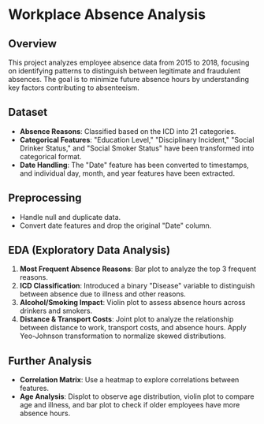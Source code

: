 # Workplace Absence Analysis

## Overview
This project analyzes employee absence data from 2015 to 2018, focusing on identifying patterns to distinguish between legitimate and fraudulent absences. The goal is to minimize future absence hours by understanding key factors contributing to absenteeism.

## Dataset
- **Absence Reasons**: Classified based on the ICD into 21 categories.
- **Categorical Features**: "Education Level," "Disciplinary Incident," "Social Drinker Status," and "Social Smoker Status" have been transformed into categorical format.
- **Date Handling**: The "Date" feature has been converted to timestamps, and individual day, month, and year features have been extracted.

## Preprocessing
- Handle null and duplicate data.
- Convert date features and drop the original "Date" column.
  
## EDA (Exploratory Data Analysis)
1. **Most Frequent Absence Reasons**: Bar plot to analyze the top 3 frequent reasons.
2. **ICD Classification**: Introduced a binary "Disease" variable to distinguish between absence due to illness and other reasons.
3. **Alcohol/Smoking Impact**: Violin plot to assess absence hours across drinkers and smokers.
4. **Distance & Transport Costs**: Joint plot to analyze the relationship between distance to work, transport costs, and absence hours. Apply Yeo-Johnson transformation to normalize skewed distributions.

## Further Analysis
- **Correlation Matrix**: Use a heatmap to explore correlations between features.
- **Age Analysis**: Displot to observe age distribution, violin plot to compare age and illness, and bar plot to check if older employees have more absence hours.

